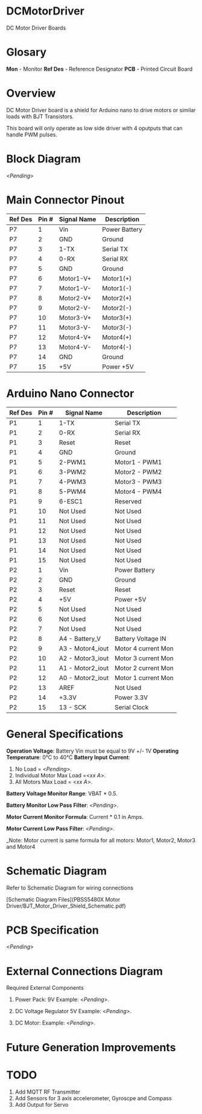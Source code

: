 # DCMotorDriver
DC Motor Driver Boards

# Glosary

**Mon** - Monitor
**Ref Des** - Reference Designator
**PCB** - Printed Circuit Board


# Overview

DC Motor Driver board is a shield for Arduino nano to drive motors or similar loads with BJT Transistors.

This board will only operate as low side driver with 4 oputputs that can handle PWM pulses.

# Block Diagram

<_Pending_>

# Main Connector Pinout

|  Ref Des      | Pin #         | Signal Name   | Description        |
| ------------- |---------------| --------------|--------------------|
| P7            | 1             | Vin           |  Power Battery     |
| P7            | 2             | GND           |  Ground            |
| P7            | 3             | 1-TX          |  Serial TX         |
| P7            | 4             | 0-RX          |  Serial RX         |
| P7            | 5             | GND           |  Ground            |
| P7            | 6             | Motor1-V+     |  Motor1(+)         |
| P7            | 7             | Motor1-V-     |  Motor1(-)         |
| P7            | 8             | Motor2-V+     |  Motor2(+)         |
| P7            | 9             | Motor2-V-     |  Motor2(-)         |
| P7            | 10            | Motor3-V+     |  Motor3(+)         |
| P7            | 11            | Motor3-V-     |  Motor3(-)         |
| P7            | 12            | Motor4-V+     |  Motor4(+)         |
| P7            | 13            | Motor4-V-     |  Motor4(-)         |
| P7            | 14            | GND           |  Ground            |
| P7            | 15            | +5V           |  Power +5V         |

# Arduino Nano Connector

|  Ref Des      | Pin #         | Signal Name      | Description         |
| ------------- |---------------| -----------------|---------------------|
| P1            | 1             | 1-TX             |  Serial TX          |
| P1            | 2             | 0-RX             |  Serial RX          |
| P1            | 3             | Reset            |  Reset              |
| P1            | 4             | GND              |  Ground             |
| P1            | 5             | 2-PWM1           |  Motor1 - PWM1      |
| P1            | 6             | 3-PWM2           |  Motor2 - PWM2      |
| P1            | 7             | 4-PWM3           |  Motor3 - PWM3      |
| P1            | 8             | 5-PWM4           |  Motor4 - PWM4      |
| P1            | 9             | 6-ESC1           |  Reserved           |
| P1            | 10            | Not Used         |  Not Used           |
| P1            | 11            | Not Used         |  Not Used           |
| P1            | 12            | Not Used         |  Not Used           |
| P1            | 13            | Not Used         |  Not Used           |
| P1            | 14            | Not Used         |  Not Used           |
| P1            | 15            | Not Used         |  Not Used           |
| P2            | 1             | Vin              |  Power Battery      |
| P2            | 2             | GND              |  Ground             |
| P2            | 3             | Reset            |  Reset              |
| P2            | 4             | +5V              |  Power +5V          |
| P2            | 5             | Not Used         |  Not Used           |
| P2            | 6             | Not Used         |  Not Used           |
| P2            | 7             | Not Used         |  Not Used           |
| P2            | 8             | A4 - Battery_V   |  Battery Voltage IN |
| P2            | 9             | A3 - Motor4_iout | Motor 4 current Mon |
| P2            | 10            | A2 - Motor3_iout | Motor 3 current Mon |
| P2            | 11            | A1 - Motor2_iout | Motor 2 current Mon |
| P2            | 12            | A0 -  Motor2_iout| Motor 1 current Mon |
| P2            | 13            | AREF             | Not Used            |
| P2            | 14            | +3.3V            | Power 3.3V          |
| P2            | 15            | 13 - SCK         | Serial Clock        |


# General Specifications

**Operation Voltage**: Battery Vin must be equal to 9V +/- 1V
**Operating Temperature**: 0°C to 40°C
**Battery Input Current**:
1.  No Load = <_Pending_>.
2.  Individual Motor Max Load =<_xx A_>.
3.  All Motors Max Load = <_xx A_>.

**Battery Voltage Monitor Range**:  VBAT * 0.5.

**Battery Monitor Low Pass Filter**: <_Pending_>.

**Motor Current Monitor Formula**: Current * 0.1 in Amps.

**Motor Current Low Pass Filter**: <_Pending_>.


_Note: Motor current is same formula for all motors: Motor1, Motor2, Motor3 and Motor4

# Schematic Diagram

Refer to Schematic Diagram for wiring connections

[Schematic Diagram Files](PBSS5480X Motor Driver/BJT_Motor_Driver_Shield_Schematic.pdf)

# PCB Specification

<_Pending_>

# External Connections Diagram

Required External Components

1.  Power Pack: 9V
Example:
<_Pending_>.

2.  DC Voltage Regulator 5V
Example:
<_Pending_>.

2.  DC Motor: 
Example:
<_Pending_>.

# Future Generation Improvements
# TODO
1.  Add MQTT RF Transmitter
2.  Add Sensors for 3 axis accelerometer, Gyroscpe and Compass
3.  Add Output for Servo






